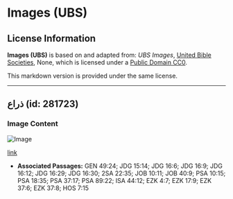 # Images (UBS)

## License Information

**Images (UBS)** is based on and adapted from: _UBS Images_, [United Bible Societies](https://unitedbiblesocieties.org/), None, which is licensed under a [Public Domain CC0](https://creativecommons.org/public-domain/cc0/).

This markdown version is provided under the same license.



--------------------------------

## ذراع (id: 281723)

### Image Content

![Image](https://cdn.aquifer.bible/aquifer-content/resources/Media/WEB-0038_arm.jpg)

[link](https://cdn.aquifer.bible/aquifer-content/resources/Media/WEB-0038_arm.jpg)

* **Associated Passages:** GEN 49:24; JDG 15:14; JDG 16:6; JDG 16:9; JDG 16:12; JDG 16:29; JDG 16:30; 2SA 22:35; JOB 10:11; JOB 40:9; PSA 10:15; PSA 18:35; PSA 37:17; PSA 89:22; ISA 44:12; EZK 4:7; EZK 17:9; EZK 37:6; EZK 37:8; HOS 7:15

